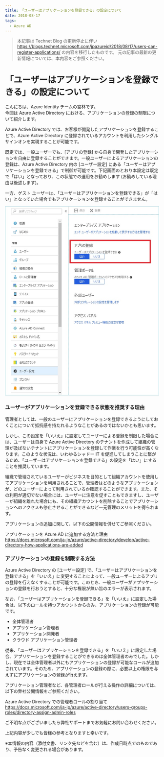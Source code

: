 ```yaml
---
title: 「ユーザーはアプリケーションを登録できる」の設定について
date: 2018-08-17
tags:
  - Azure AD
---
```


> 本記事は Technet Blog の更新停止に伴い https://blogs.technet.microsoft.com/jpazureid/2018/08/17/users-can-register-applications/ の内容を移行したものです。
> 元の記事の最新の更新情報については、本内容をご参照ください。

# 「ユーザーはアプリケーションを登録できる」の設定について

こんにちは、Azure Identity チームの宮林です。  
今回は Azure  Active Directory における、アプリケーションの登録の制限について紹介します。

Azure Active Directory では、お客様が開発したアプリケーションを登録することで、Azure Active Directory に登録されているアカウントを利用したシングルサインオンを実現することが可能です。  

既定では、一般ユーザーでも、[アプリの登録] から自身で開発したアプリケーションを自由に登録することができます。一般ユーザーによるアプリケーションの登録は、Azure  Active Directory 内の [ユーザー設定] にある「ユーザーはアプリケーションを登録できる」で制御が可能です。下記画面のとおり本設定は既定で「はい」となっており、この状態での運用をお勧めします (お勧めしている理由は後述します)。  

一方、ゲスト ユーザーは、「ユーザーはアプリケーションを登録できる」が「はい」となっていた場合でもアプリケーションを登録することができません。

![](./users-can-register-applications/Users-can-register-applications1.jpg)

### ユーザーがアプリケーションを登録できる状態を推奨する理由

管理者としては、一般のユーザーにアプリケーションを登録できるようにしておくことについて抵抗感を持たれるようなことがあるのではないかとも思います。 

しかし、この設定を「いいえ」に設定してユーザーによる登録を制限した場合には、ユーザーは自身で Azure Active Directory のテナントを作成して組織の管理が及ばないテナントにアプリケーションを登録して作業を行う可能性が高くなります。このような状況は、いわゆるシャドー IT を促進してしまうことに繋がるため、「ユーザーはアプリケーションを登録できる」の設定を「はい」にすることを推奨しています。

組織で管理されているユーザーがビジネスを目的として組織アカウントを使用してアプリケーションを利用されることで、管理者はどのようなアプリケーションが、どのユーザーによって利用されているか確認することができます。また、その利用が適切でない場合には、ユーザーに注意を促すこともできますし、ユーザーが組織を離れた場合にも、その組織アカウントを削除することでアプリケーションへのアクセスも停止させることができるなど一元管理のメリットを得られます。

アプリケーションの追加に関して、以下の公開情報を併せてご参照ください。

アプリケーションを Azure AD に追加する方法と理由  
https://docs.microsoft.com/ja-jp/azure/active-directory/develop/active-directory-how-applications-are-added

### アプリケーションの登録を制限する方法

Azure Active Directory の [ユーザー設定] で、「ユーザーはアプリケーションを登録できる」を「いいえ」に変更することによって、一般ユーザーによるアプリの登録を行えなくすることが可能です。このとき、一般ユーザーがアプリケーションの登録を行おうとすると、十分な権限が無い旨のエラーが表示されます。

なお、「ユーザーはアプリケーションを登録できる」を「いいえ」に設定した場合は、以下のロールを持つアカウントからのみ、アプリケーションの登録が可能です。

- 全体管理者
- アプリケーション管理者
- アプリケーション開発者
- クラウド アプリケーション管理者

従来、「ユーザーはアプリケーションを登録できる」を「いいえ」に設定した場合、アプリケーションを登録することができるのは全体管理者のみでした。しかし、現在では全体管理者以外にもアプリケーションの登録が可能なロールが追加されています。そのため、アプリケーションの登録の際に、必要以上の権限を与えずにアプリケーションの登録が行えます。

アプリケーション管理者など、各管理者ロールが行える操作の詳細については、以下の弊社公開情報をご参照ください。

Azure Active Directory での管理者ロールの割り当て  
https://docs.microsoft.com/ja-jp/azure/active-directory/users-groups-roles/directory-assign-admin-roles

ご不明な点がございましたら弊社サポートまでお気軽にお問い合わせください。

上記内容が少しでも皆様の参考となりますと幸いです。

※本情報の内容（添付文書、リンク先などを含む）は、作成日時点でのものであり、予告なく変更される場合があります。
